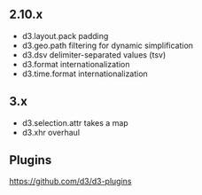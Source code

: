 ## 2.10.x

* d3.layout.pack padding
* d3.geo.path filtering for dynamic simplification
* d3.dsv delimiter-separated values (tsv)
* d3.format internationalization
* d3.time.format internationalization

## 3.x

* d3.selection.attr takes a map
* d3.xhr overhaul

## Plugins

<https://github.com/d3/d3-plugins>
